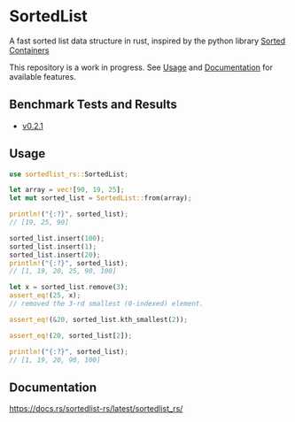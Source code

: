 # SortedList

A fast sorted list data structure in rust, inspired by the python library [Sorted Containers](https://grantjenks.com/docs/sortedcontainers/)

This repository is a work in progress. See [Usage](#usage) and [Documentation](#documentation) for available features.

## Benchmark Tests and Results

- [v0.2.1](./benchmark_results/v0.2.1/result.md)

## Usage

```rust
use sortedlist_rs::SortedList;

let array = vec![90, 19, 25];
let mut sorted_list = SortedList::from(array);

println!("{:?}", sorted_list);
// [19, 25, 90]

sorted_list.insert(100);
sorted_list.insert(1);
sorted_list.insert(20);
println!("{:?}", sorted_list);
// [1, 19, 20, 25, 90, 100]

let x = sorted_list.remove(3);
assert_eq!(25, x);
// removed the 3-rd smallest (0-indexed) element.

assert_eq!(&20, sorted_list.kth_smallest(2));

assert_eq!(20, sorted_list[2]);

println!("{:?}", sorted_list);
// [1, 19, 20, 90, 100]
```

## Documentation

https://docs.rs/sortedlist-rs/latest/sortedlist_rs/